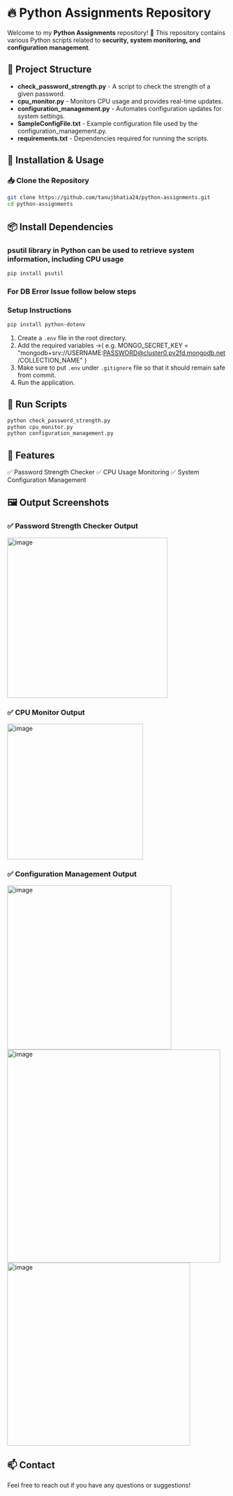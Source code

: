 # 🔥 Python Assignments Repository  

Welcome to my **Python Assignments** repository! 🚀 This repository contains various Python scripts related to **security, system monitoring, and configuration management**.  

## 📂 Project Structure  

- **check_password_strength.py** - A script to check the strength of a given password.  
- **cpu_monitor.py** - Monitors CPU usage and provides real-time updates.  
- **configuration_management.py** - Automates configuration updates for system settings.  
- **SampleConfigFile.txt** - Example configuration file used by the configuration_management.py.  
- **requirements.txt** - Dependencies required for running the scripts.  

## 🔧 Installation & Usage  

### 📥 Clone the Repository  
```bash
git clone https://github.com/tanujbhatia24/python-assignments.git
cd python-assignments
```

## 📦 Install Dependencies
### psutil library in Python can be used to retrieve system information, including CPU usage
```bash
pip install psutil
```

### For DB Error Issue follow below steps 
### Setup Instructions
```bash
pip install python-dotenv
```
1. Create a `.env` file in the root directory.
2. Add the required variables ->( e.g. MONGO_SECRET_KEY = "mongodb+srv://USERNAME:PASSWORD@cluster0.pv2fd.mongodb.net/COLLECTION_NAME" )
3. Make sure to put `.env` under `.gitignore` file so that it should remain safe from commit.
4. Run the application.

## 🚀 Run Scripts
```bash
python check_password_strength.py
python cpu_monitor.py
python configuration_management.py
```

## 📌 Features
✅ Password Strength Checker
✅ CPU Usage Monitoring
✅ System Configuration Management

## 🖼️ Output Screenshots

### ✅ Password Strength Checker Output
<img width="367" alt="image" src="https://github.com/user-attachments/assets/9f6ab3a8-1416-4332-9f8d-8ef80701506d" />

### ✅ CPU Monitor Output
<img width="311" alt="image" src="https://github.com/user-attachments/assets/d10c162b-17a5-40e0-a95e-323695eef2d3" />

### ✅ Configuration Management Output
<img width="376" alt="image" src="https://github.com/user-attachments/assets/06083468-abe0-4a86-8b1c-38201f19f546" />
<br>
<img width="488" alt="image" src="https://github.com/user-attachments/assets/416f332b-3689-42b5-b6eb-b770cd13fdea" />
<br>
<img width="419" alt="image" src="https://github.com/user-attachments/assets/6077697e-ecfa-4fd5-96b4-43c373e165fb" />


## 📫 Contact
Feel free to reach out if you have any questions or suggestions!
